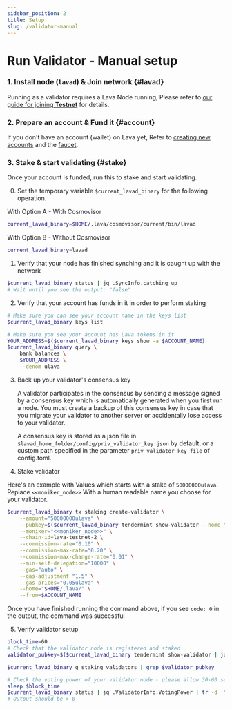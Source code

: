 ```yaml
---
sidebar_position: 2
title: Setup
slug: /validator-manual
---
```


# Run Validator - Manual setup
### 1. Install node (`lavad`) & Join network {#lavad}
Running as a validator requires a Lava Node running, Please refer to [our guide for joining **Testnet**](testnet) for details.

### 2. Prepare an account & Fund it {#account}
If you don't have an account (wallet) on Lava yet, Refer to [creating new accounts](wallet#account) and the [faucet](faucet). 

### 3. Stake & start validating {#stake}

Once your account is funded, run this to stake and start validating.

0. Set the temporary variable `$current_lavad_binary` for the following operation.

With Option A - With Cosmovisor

```bash
current_lavad_binary=$HOME/.lava/cosmovisor/current/bin/lavad
```

With Option B - Without Cosmovisor

```bash
current_lavad_binary=lavad
```

1. Verify that your node has finished synching and it is caught up with the network

```bash
$current_lavad_binary status | jq .SyncInfo.catching_up
# Wait until you see the output: "false"
```

2. Verify that your account has funds in it in order to perform staking

```bash
# Make sure you can see your account name in the keys list
$current_lavad_binary keys list

# Make sure you see your account has Lava tokens in it
YOUR_ADDRESS=$($current_lavad_binary keys show -a $ACCOUNT_NAME)
$current_lavad_binary query \
    bank balances \
    $YOUR_ADDRESS \
    --denom ulava
```

3. Back up your validator's consensus key

   A validator participates in the consensus by sending a message signed by
   a consensus key which is automatically generated when you first run a node.
   You must create a backup of this consensus key in case that you migrate your
   validator to another server or accidentally lose access to your validator.

   A consensus key is stored as a json file in
   `$lavad_home_folder/config/priv_validator_key.json` by default, or a custom
   path specified in the parameter `priv_validator_key_file` of config.toml.

4. Stake validator

Here's an example with Values which starts with a stake of `50000000ulava`.
Replace `<<moniker_node>>` With a human readable name you choose for your validator.

```bash
$current_lavad_binary tx staking create-validator \
    --amount="50000000ulava" \
    --pubkey=$($current_lavad_binary tendermint show-validator --home "$HOME/.lava/") \
    --moniker="<<moniker_node>>" \
    --chain-id=lava-testnet-2 \
    --commission-rate="0.10" \
    --commission-max-rate="0.20" \
    --commission-max-change-rate="0.01" \
    --min-self-delegation="10000" \
    --gas="auto" \
    --gas-adjustment "1.5" \
    --gas-prices="0.05ulava" \
    --home="$HOME/.lava/" \
    --from=$ACCOUNT_NAME
```

Once you have finished running the command above, if you see `code: 0` in the output, the command was successful

5. Verify validator setup

```bash
block_time=60
# Check that the validator node is registered and staked
validator_pubkey=$($current_lavad_binary tendermint show-validator | jq .key | tr -d '"')

$current_lavad_binary q staking validators | grep $validator_pubkey

# Check the voting power of your validator node - please allow 30-60 seconds for the output to be updated
sleep $block_time
$current_lavad_binary status | jq .ValidatorInfo.VotingPower | tr -d '"'
# Output should be > 0
```
